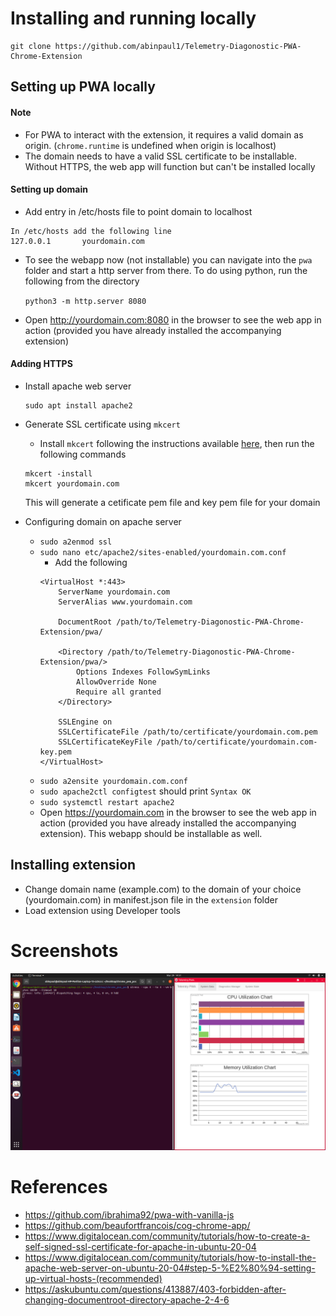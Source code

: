 # Installing and running locally
```
git clone https://github.com/abinpaul1/Telemetry-Diagonostic-PWA-Chrome-Extension 
```
## Setting up PWA locally

#### Note
- For PWA to interact with the extension, it requires a valid domain as origin. (`chrome.runtime` is undefined when origin is localhost)
- The domain needs to have a valid SSL certificate to be installable. Without HTTPS, the web app will function but can't be installed locally


#### Setting up domain
- Add entry in /etc/hosts file to point domain to localhost
``` 
In /etc/hosts add the following line
127.0.0.1       yourdomain.com
```
- To see the webapp now (not installable) you can navigate into the `pwa` folder and start a http server from there. To do using python, run the following from the directory

    `python3 -m http.server 8080`
- Open http://yourdomain.com:8080 in the browser to see the web app in action (provided you have already installed the accompanying extension)

#### Adding HTTPS
- Install apache web server
    
    ```
    sudo apt install apache2
    ```
- Generate SSL certificate using `mkcert`
    - Install `mkcert` following the instructions available [here](https://github.com/FiloSottile/mkcert#installation), then run the following commands
    ```
    mkcert -install
    mkcert yourdomain.com
    ```
    This will generate a cetificate pem file and key pem file for your domain
- Configuring domain on apache server
    - `sudo a2enmod ssl`
    - `sudo nano etc/apache2/sites-enabled/yourdomain.com.conf`
        - Add the following
        ```
        <VirtualHost *:443>
            ServerName yourdomain.com
            ServerAlias www.yourdomain.com

            DocumentRoot /path/to/Telemetry-Diagonostic-PWA-Chrome-Extension/pwa/

            <Directory /path/to/Telemetry-Diagonostic-PWA-Chrome-Extension/pwa/>
                Options Indexes FollowSymLinks
                AllowOverride None
                Require all granted
            </Directory>

            SSLEngine on
            SSLCertificateFile /path/to/certificate/yourdomain.com.pem
            SSLCertificateKeyFile /path/to/certificate/yourdomain.com-key.pem
        </VirtualHost>
        ```
    - `sudo a2ensite yourdomain.com.conf`
    - `sudo apache2ctl configtest` should print `Syntax OK`
    - `sudo systemctl restart apache2`
    - Open https://yourdomain.com in the browser to see the web app in action (provided you have already installed the accompanying extension). This webapp should be installable as well.



## Installing extension
- Change domain name (example.com) to the domain of your choice (yourdomain.com) in manifest.json file in the `extension` folder
- Load extension using Developer tools


# Screenshots
![Running-Offline](./Screenshots/Running_locally.png)


# References
- https://github.com/ibrahima92/pwa-with-vanilla-js
- https://github.com/beaufortfrancois/cog-chrome-app/
- https://www.digitalocean.com/community/tutorials/how-to-create-a-self-signed-ssl-certificate-for-apache-in-ubuntu-20-04
- https://www.digitalocean.com/community/tutorials/how-to-install-the-apache-web-server-on-ubuntu-20-04#step-5-%E2%80%94-setting-up-virtual-hosts-(recommended)
- https://askubuntu.com/questions/413887/403-forbidden-after-changing-documentroot-directory-apache-2-4-6


